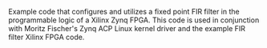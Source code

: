 Example code that configures and utilizes a fixed point FIR filter in the programmable logic of a Xilinx Zynq FPGA. This code is used in conjunction with Moritz Fischer's Zynq ACP Linux kernel driver and the example FIR filter Xilinx FPGA code.
